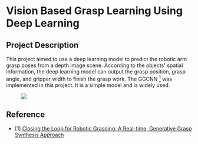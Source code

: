 # Vision Based Grasp Learning Using Deep Learning

## Project Description

This project aimed to use a deep learning model to predict the robotic arm grasp poses from a depth image scene. According to the objects' spatial information, the deep learning model can output the grasp position, grasp angle, and gripper width to finish the grasp work. The GGCNN [<sup>1</sup>](#refer-anchor-1) was implemented in this project. It is a simple model and is widely used. 

<figure>
    <img src="./images/grasp.gif">
</figure>

## Reference

<div id="refer-anchor-1"></div>

- [1] [Closing the Loop for Robotic Grasping: A Real-time, Generative Grasp Synthesis Approach](https://arxiv.org/abs/1804.05172)
